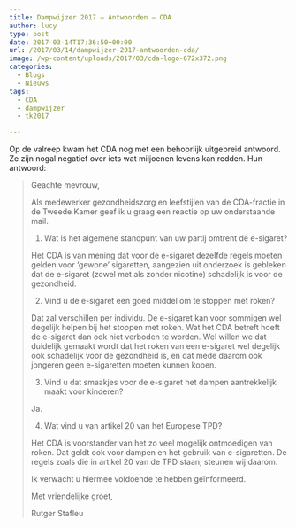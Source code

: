 ```yaml
---
title: Dampwijzer 2017 – Antwoorden – CDA
author: lucy
type: post
date: 2017-03-14T17:36:50+00:00
url: /2017/03/14/dampwijzer-2017-antwoorden-cda/
image: /wp-content/uploads/2017/03/cda-logo-672x372.png
categories:
  - Blogs
  - Nieuws
tags:
  - CDA
  - dampwijzer
  - tk2017

---
```

Op de valreep kwam het CDA nog met een behoorlijk uitgebreid antwoord. Ze zijn nogal negatief over iets wat miljoenen levens kan redden. Hun antwoord:

> <span style="font-weight: 400;">Geachte mevrouw,</span>
> 
> <span style="font-weight: 400;">Als medewerker gezondheidszorg en leefstijlen van de CDA-fractie in de Tweede Kamer geef ik u graag een reactie op uw onderstaande mail.</span>
> 
>   1.  <span style="font-weight: 400;">Wat is het algemene standpunt van uw partij omtrent de e-sigaret?</span>
> 
> <span style="font-weight: 400;">Het CDA is van mening dat voor de e-sigaret dezelfde regels moeten gelden voor ‘gewone’ sigaretten, aangezien uit onderzoek is gebleken dat de e-sigaret (zowel met als zonder nicotine) schadelijk is voor de gezondheid.</span>
> 
> <ol start="2">
>   <li>
>     <span style="font-weight: 400;"> Vind u de e-sigaret een goed middel om te stoppen met roken?</span>
>   </li>
> </ol>
> 
> <span style="font-weight: 400;">Dat zal verschillen per individu. De e-sigaret kan voor sommigen wel degelijk helpen bij het stoppen met roken. Wat het CDA betreft hoeft de e-sigaret dan ook niet verboden te worden. Wel willen we dat duidelijk gemaakt wordt dat het roken van een e-sigaret wel degelijk ook schadelijk voor de gezondheid is, en dat mede daarom ook jongeren geen e-sigaretten moeten kunnen kopen.</span>
> 
> <ol start="3">
>   <li>
>     <span style="font-weight: 400;"> Vind u dat smaakjes voor de e-sigaret het dampen aantrekkelijk maakt voor kinderen?</span>
>   </li>
> </ol>
> 
> <span style="font-weight: 400;">Ja.</span>
> 
> <ol start="4">
>   <li>
>     <span style="font-weight: 400;"> Wat vind u van artikel 20 van het Europese TPD?</span>
>   </li>
> </ol>
> 
> <span style="font-weight: 400;">Het CDA is voorstander van het zo veel mogelijk ontmoedigen van roken. Dat geldt ook voor dampen en het gebruik van e-sigaretten. De regels zoals die in artikel 20 van de TPD staan, steunen wij daarom.</span>
> 
> <span style="font-weight: 400;">Ik verwacht u hiermee voldoende te hebben geïnformeerd.</span>
> 
> <span style="font-weight: 400;">Met vriendelijke groet,</span>
> 
> <span style="font-weight: 400;">Rutger Stafleu</span>